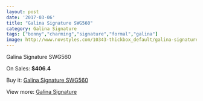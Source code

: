 ```yaml
---
layout: post
date: '2017-03-06'
title: "Galina Signature SWG560"
category: Galina Signature
tags: ["bonny","charming","signature","formal","galina"]
image: http://www.novstyles.com/10343-thickbox_default/galina-signature-swg560.jpg
---
```

Galina Signature SWG560

On Sales: **$406.4**
<a href="https://www.novstyles.com/en/galina-signature/7377-galina-signature-swg560.html"><amp-img layout="responsive" width="600" height="600" src="//www.novstyles.com/10343-thickbox_default/galina-signature-swg560.jpg" alt="Galina Signature SWG560 0" /></a>

Buy it: [Galina Signature SWG560](https://www.novstyles.com/en/galina-signature/7377-galina-signature-swg560.html "Galina Signature SWG560")

View more: [Galina Signature](https://www.novstyles.com/en/50-galina-signature "Galina Signature")